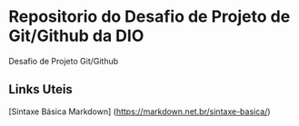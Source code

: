 #  Repositorio do Desafio de Projeto de Git/Github da DIO
Desafio de Projeto Git/Github

## Links Uteis

[Sintaxe Básica Markdown] (https://markdown.net.br/sintaxe-basica/)
